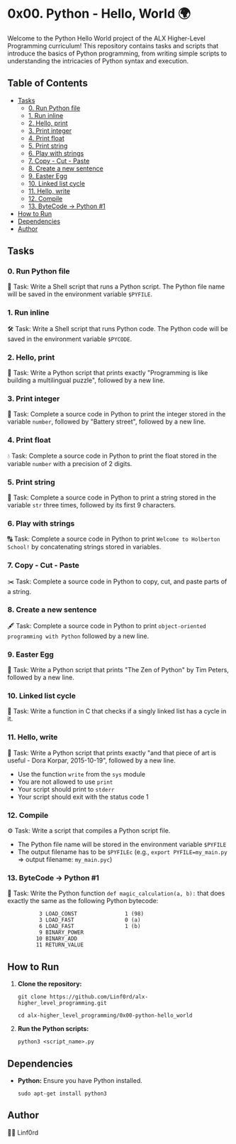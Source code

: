 
# 0x00. Python - Hello, World 🌍

Welcome to the Python Hello World project of the ALX Higher-Level Programming curriculum! This repository contains tasks and scripts that introduce the basics of Python programming, from writing simple scripts to understanding the intricacies of Python syntax and execution.

## Table of Contents

-   [Tasks](#tasks)
    -   [0. Run Python file](#0-run-python-file)
    -   [1. Run inline](#1-run-inline)
    -   [2. Hello, print](#2-hello-print)
    -   [3. Print integer](#3-print-integer)
    -   [4. Print float](#4-print-float)
    -   [5. Print string](#5-print-string)
    -   [6. Play with strings](#6-play-with-strings)
    -   [7. Copy - Cut - Paste](#7-copy---cut---paste)
    -   [8. Create a new sentence](#8-create-a-new-sentence)
    -   [9. Easter Egg](#9-easter-egg)
    -   [10. Linked list cycle](#10-linked-list-cycle)
    -   [11. Hello, write](#11-hello-write)
    -   [12. Compile](#12-compile)
    -   [13. ByteCode -> Python #1](#13-bytecode---python-1)
-   [How to Run](#how-to-run)
-   [Dependencies](#dependencies)
-   [Author](#author)

## Tasks

### 0. Run Python file

🔧 Task: Write a Shell script that runs a Python script. The Python file name will be saved in the environment variable `$PYFILE`.

### 1. Run inline

🛠️ Task: Write a Shell script that runs Python code. The Python code will be saved in the environment variable `$PYCODE`.

### 2. Hello, print

👋 Task: Write a Python script that prints exactly "Programming is like building a multilingual puzzle", followed by a new line.

### 3. Print integer

🔢 Task: Complete a source code in Python to print the integer stored in the variable `number`, followed by "Battery street", followed by a new line.

### 4. Print float

💧 Task: Complete a source code in Python to print the float stored in the variable `number` with a precision of 2 digits.

### 5. Print string

📝 Task: Complete a source code in Python to print a string stored in the variable `str` three times, followed by its first 9 characters.

### 6. Play with strings

🔠 Task: Complete a source code in Python to print `Welcome to Holberton School!` by concatenating strings stored in variables.

### 7. Copy - Cut - Paste

✂️ Task: Complete a source code in Python to copy, cut, and paste parts of a string.

### 8. Create a new sentence

🖋️ Task: Complete a source code in Python to print `object-oriented programming with Python` followed by a new line.

### 9. Easter Egg

🥚 Task: Write a Python script that prints "The Zen of Python" by Tim Peters, followed by a new line.

### 10. Linked list cycle

🔗 Task: Write a function in C that checks if a singly linked list has a cycle in it.

### 11. Hello, write

📜 Task: Write a Python script that prints exactly "and that piece of art is useful - Dora Korpar, 2015-10-19", followed by a new line.

-   Use the function  `write`  from the  `sys`  module
-   You are not allowed to use  `print`
-   Your script should print to  `stderr`
-   Your script should exit with the status code 1

### 12. Compile

⚙️ Task: Write a script that compiles a Python script file.

-   The Python file name will be stored in the environment variable  `$PYFILE`
-   The output filename has to be  `$PYFILEc`  (e.g.,  `export PYFILE=my_main.py`  => output filename:  `my_main.pyc`)

### 13. ByteCode -> Python #1

🔢 Task: Write the Python function `def magic_calculation(a, b):` that does exactly the same as the following Python bytecode:


 
 
              3 LOAD_CONST               1 (98)
              3 LOAD_FAST                0 (a)
              6 LOAD_FAST                1 (b)
              9 BINARY_POWER
             10 BINARY_ADD
             11 RETURN_VALUE 

## How to Run

1.  **Clone the repository:**
        
    `git clone https://github.com/Linf0rd/alx-higher_level_programming.git`
    
    `cd alx-higher_level_programming/0x00-python-hello_world` 
    
2.  **Run the Python scripts:**
       
    `python3 <script_name>.py` 
    

## Dependencies

-   **Python:**  Ensure you have Python installed.
        
    `sudo apt-get install python3` 
    

## Author

👨‍💻 Linf0rd
